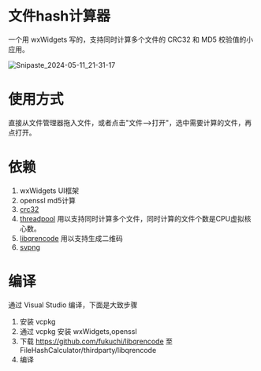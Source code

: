 # 文件hash计算器
一个用 wxWidgets 写的，支持同时计算多个文件的 CRC32 和 MD5 校验值的小应用。

![Snipaste_2024-05-11_21-31-17](https://github.com/BDZNH/MD5Calculator/assets/17548735/9dbdff72-a7d3-4877-8ee7-ccaa7c4c65e9)

# 使用方式
直接从文件管理器拖入文件，或者点击"文件-->打开"，选中需要计算的文件，再点打开。

# 依赖
1. wxWidgets  UI框架
2. openssl  md5计算
3. [crc32](https://rosettacode.org/wiki/CRC-32#C)
4. [threadpool](https://github.com/lzpong/threadpool) 用以支持同时计算多个文件，同时计算的文件个数是CPU虚拟核心数。
5. [libqrencode](https://github.com/fukuchi/libqrencode) 用以支持生成二维码
6. [svpng](http://github.com/miloyip/svpng)

# 编译
通过 Visual Studio 编译，下面是大致步骤
1. 安装 vcpkg
2. 通过 vcpkg 安装 wxWidgets,openssl
3. 下载 https://github.com/fukuchi/libqrencode 至 FileHashCalculator/thirdparty/libqrencode
4. 编译
